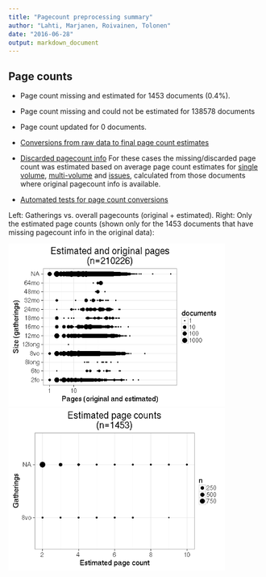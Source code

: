 ```yaml
---
title: "Pagecount preprocessing summary"
author: "Lahti, Marjanen, Roivainen, Tolonen"
date: "2016-06-28"
output: markdown_document
---
```





## Page counts

  * Page count missing and estimated for 1453 documents (0.4%).

  * Page count missing and could not be estimated for 138578 documents

  * Page count updated for 0 documents.
  
  * [Conversions from raw data to final page count estimates](output.tables/pagecount_conversion_nontrivial.csv)

<!--[Page conversions from raw data to final page count estimates with volume info](output.tables/page_conversion_table_full.csv)-->

  * [Discarded pagecount info](output.tables/pagecount_discarded.csv) For these cases the missing/discarded page count was estimated based on average page count estimates for [single volume](mean_pagecounts_singlevol.csv), [multi-volume](mean_pagecounts_multivol.csv) and [issues](mean_pagecounts_issue.csv), calculated from those documents where original pagecount info is available.

  * [Automated tests for page count conversions](https://github.com/rOpenGov/bibliographica/blob/master/inst/extdata/tests_polish_physical_extent.csv)


Left: Gatherings vs. overall pagecounts (original + estimated). Right: Only the estimated page counts (shown only for the 1453 documents that have missing pagecount info in the original data):

<img src="figure/size-size-estimated-1.png" title="plot of chunk size-estimated" alt="plot of chunk size-estimated" width="430px" /><img src="figure/size-size-estimated-2.png" title="plot of chunk size-estimated" alt="plot of chunk size-estimated" width="430px" />


<!--

## Average page counts (only works in CERL now)

Multi-volume documents average page counts are given per volume.


|doc.dimension |mean.pages.singlevol |median.pages.singlevol | n.singlevol| mean.pages.multivol| median.pages.multivol| n.multivol|mean.pages.issue |median.pages.issue | n.issue|
|:-------------|:--------------------|:----------------------|-----------:|-------------------:|---------------------:|----------:|:----------------|:------------------|-------:|
|2fo           |NA                   |NA                     |        1858|                  NA|                    NA|         NA|NA               |NA                 |      NA|
|6to           |NA                   |NA                     |          28|                  NA|                    NA|         NA|NA               |NA                 |      NA|
|8long         |NA                   |NA                     |          14|                  NA|                    NA|         NA|NA               |NA                 |      NA|
|8vo           |NA                   |NA                     |       25060|                   1|                     1|         69|NA               |NA                 |      NA|
|12long        |NA                   |NA                     |           1|                  NA|                    NA|         NA|NA               |NA                 |      NA|
|12mo          |NA                   |NA                     |        3288|                 NaN|                    NA|         17|NA               |NA                 |      NA|
|16mo          |NA                   |NA                     |        1599|                 NaN|                    NA|          6|NA               |NA                 |      NA|
|18mo          |NA                   |NA                     |          95|                  NA|                    NA|         NA|NA               |NA                 |      NA|
|24mo          |NA                   |NA                     |         171|                  NA|                    NA|         NA|NA               |NA                 |      NA|
|32mo          |NA                   |NA                     |          32|                  NA|                    NA|         NA|NA               |NA                 |      NA|
|48mo          |NA                   |NA                     |           7|                  NA|                    NA|         NA|NA               |NA                 |      NA|
|64mo          |NA                   |NA                     |          35|                  NA|                    NA|         NA|NA               |NA                 |      NA|
|NA            |NA                   |NA                     |      315098|                   1|                     1|       1389|NA               |NA                 |      NA|

![plot of chunk size-pagecountsmulti2](figure/size-size-pagecountsmulti2-1.png)

-->
